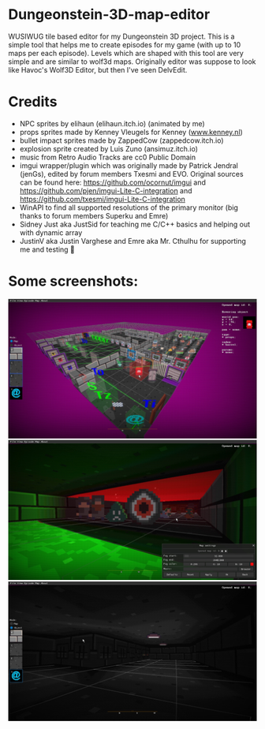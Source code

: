 # Dungeonstein-3D-map-editor

WUSIWUG tile based editor for my Dungeonstein 3D project.
This is a simple tool that helps me to create episodes for my game (with up to 10 maps per each episode).
Levels which are shaped with this tool are very simple and are similar to wolf3d maps.
Originally editor was suppose to look like Havoc's Wolf3D Editor, but then I've seen DelvEdit.

# Credits
- NPC sprites by elihaun (elihaun.itch.io) (animated by me)
- props sprites made by Kenney Vleugels for Kenney (www.kenney.nl)
- bullet impact sprites made by ZappedCow (zappedcow.itch.io)
- explosion sprite created by Luis Zuno (ansimuz.itch.io)
- music from Retro Audio Tracks are cc0 Public Domain
- imgui wrapper/plugin which was originally made by Patrick Jendral (jenGs), edited by forum members Txesmi and EVO. Original sources can be found here: https://github.com/ocornut/imgui and https://github.com/pjen/imgui-Lite-C-integration and https://github.com/txesmi/imgui-Lite-C-integration
- WinAPI to find all supported resolutions of the primary monitor (big thanks to forum members Superku and Emre)
- Sidney Just aka JustSid for teaching me C/C++ basics and helping out with dynamic array
- JustinV aka Justin Varghese and Emre aka Mr. Cthulhu for supporting me and testing 🖤

# Some screenshots:
![Alt text](https://github.com/3RUN/Dungeonstein-3D-map-editor/blob/main/screenshots/5.jpg?raw=true "Main interface.")
![Alt text](https://github.com/3RUN/Dungeonstein-3D-map-editor/blob/main/screenshots/9.jpg?raw=true "Map settings.")
![Alt text](https://github.com/3RUN/Dungeonstein-3D-map-editor/blob/main/screenshots/10.jpg?raw=true "Vertex lighting.")
